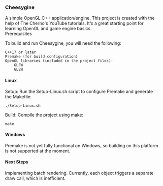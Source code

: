### Cheesygine

A simple OpenGL C++ application/engine. This project is created with the help of The Cherno's YouTube tutorials. It's a great starting point for learning OpenGL and game engine basics.  
Prerequisites

To build and run Cheesygine, you will need the following:

    C++17 or later
    Premake (for build configuration)
    OpenGL libraries (included in the project files):
        GLFW
        GLEW

#### Linux

Setup: Run the Setup-Linux.sh script to configure Premake and generate the Makefile:

    ./Setup-Linux.sh

Build: Compile the project using make:

    make

#### Windows

Premake is not yet fully functional on Windows, so building on this platform is not supported at the moment.  

#### Next Steps

Implementing batch rendering. Currently, each object triggers a separate draw call, which is inefficient.
